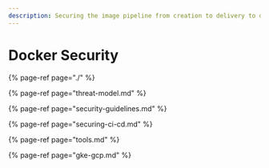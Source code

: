 ```yaml
---
description: Securing the image pipeline from creation to delivery to deployment.
---
```


# Docker Security

{% page-ref page="./" %}

{% page-ref page="threat-model.md" %}

{% page-ref page="security-guidelines.md" %}

{% page-ref page="securing-ci-cd.md" %}

{% page-ref page="tools.md" %}

{% page-ref page="gke-gcp.md" %}





